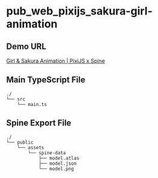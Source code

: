 # pub_web_pixijs_sakura-girl-animation

## Demo URL

[Girl & Sakura Animation | PixiJS x Spine](https://t-tonyo-maru.github.io/pub_web_pixijs_sakura-girl-animation/)

## Main TypeScript File

```
./
└── src
    └── main.ts
```

## Spine Export File

```
./
└── public
    └── assets
        └── spine-data
            ├── model.atlas
            ├── model.json
            └── model.png
```

